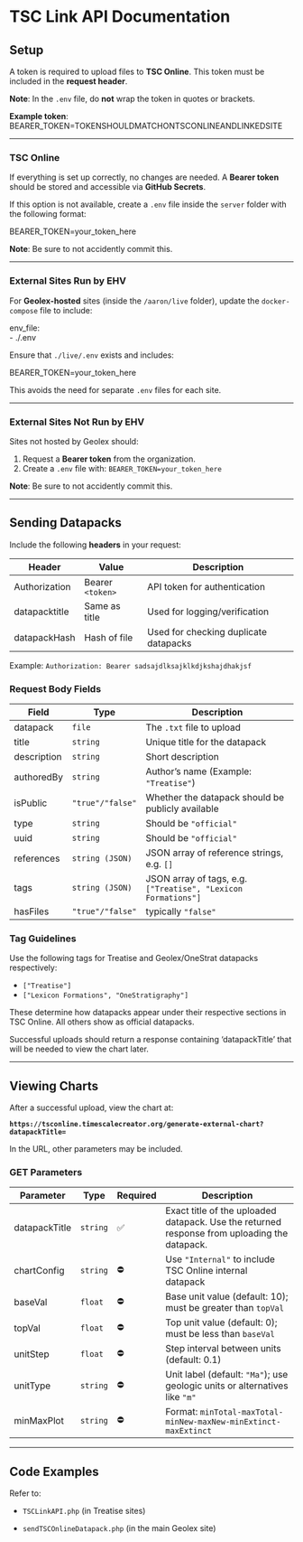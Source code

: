 # **TSC Link API Documentation**

## **Setup**

A token is required to upload files to **TSC Online**. This token must be included in the **request header**.

**Note**: In the `.env` file, do **not** wrap the token in quotes or brackets.
  
**Example token**: BEARER_TOKEN=TOKENSHOULDMATCHONTSCONLINEANDLINKEDSITE

---

### **TSC Online**

If everything is set up correctly, no changes are needed. A **Bearer token** should be stored and accessible via **GitHub Secrets**.

If this option is not available, create a `.env` file inside the `server` folder with the following format:

BEARER\_TOKEN=your\_token\_here

**Note**: Be sure to not accidently commit this.

---

### **External Sites Run by EHV**

For **Geolex-hosted** sites (inside the `/aaron/live` folder), update the `docker-compose` file to include:

env\_file:  
  \- ./.env

Ensure that `./live/.env` exists and includes:

BEARER\_TOKEN=your\_token\_here

This avoids the need for separate `.env` files for each site.

---

### **External Sites Not Run by EHV**

Sites not hosted by Geolex should:

1. Request a **Bearer token** from the organization.  
2. Create a `.env` file with: `BEARER_TOKEN=your_token_here`  

**Note**: Be sure to not accidently commit this.

---

## **Sending Datapacks**

Include the following **headers** in your request:

| Header | Value | Description |
| ----- | ----- | ----- |
| Authorization | Bearer `<token>` | API token for authentication |
| datapacktitle | Same as title | Used for logging/verification |
| datapackHash | Hash of file | Used for checking duplicate datapacks |

Example:  `Authorization: Bearer sadsajdlksajklkdjkshajdhakjsf`

### **Request Body Fields**

| Field | Type | Description |
| ----- | ----- | ----- |
| datapack | `file` | The `.txt` file to upload |
| title | `string` | Unique title for the datapack |
| description | `string` | Short description |
| authoredBy | `string` | Author’s name (Example: `"Treatise"`) |
| isPublic | `"true"/"false"` | Whether the datapack should be publicly available |
| type | `string` | Should be `"official"` |
| uuid | `string` | Should be `"official"` |
| references | `string (JSON)` | JSON array of reference strings, e.g. `[]` |
| tags | `string (JSON)` | JSON array of tags, e.g. `["Treatise", "Lexicon Formations"]` |
| hasFiles | `"true"/"false"` | typically `"false"` |

### **Tag Guidelines**

Use the following tags for Treatise and Geolex/OneStrat datapacks respectively:

* `["Treatise"]`  
* `["Lexicon Formations", "OneStratigraphy"]`

These determine how datapacks appear under their respective sections in TSC Online. All others show as official datapacks.

Successful uploads should return a response containing ‘datapackTitle’ that will be needed to view the chart later.

---

## **Viewing Charts**

After a successful upload, view the chart at:

**`https://tsconline.timescalecreator.org/generate-external-chart?datapackTitle=`**

In the URL, other parameters may be included.

### **GET Parameters**

| Parameter | Type | Required | Description |
| ----- | ----- | ----- | ----- |
| datapackTitle | `string` | ✅ | Exact title of the uploaded datapack. Use the returned response from uploading the datapack. |
| chartConfig | `string` | ⛔ | Use `"Internal"` to include TSC Online  internal datapack |
| baseVal | `float` | ⛔ | Base unit value (default: 10); must be greater than `topVal` |
| topVal | `float` | ⛔ | Top unit value (default: 0); must be less than `baseVal` |
| unitStep | `float` | ⛔ | Step interval between units (default: 0.1) |
| unitType | `string` | ⛔ | Unit label (default: `"Ma"`); use geologic units or alternatives like `"m"` |
| minMaxPlot | `string` | ⛔ | Format: `minTotal-maxTotal-minNew-maxNew-minExtinct-maxExtinct` |

---

## **Code Examples**

Refer to:

* `TSCLinkAPI.php` (in Treatise sites)

* `sendTSCOnlineDatapack.php` (in the main Geolex site)

